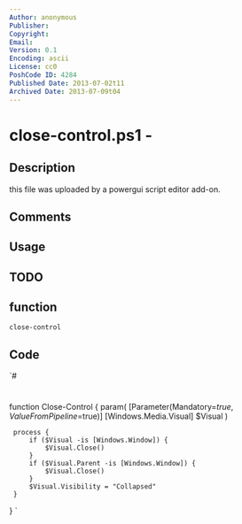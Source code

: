 ```yaml
---
Author: anonymous
Publisher: 
Copyright: 
Email: 
Version: 0.1
Encoding: ascii
License: cc0
PoshCode ID: 4284
Published Date: 2013-07-02t11
Archived Date: 2013-07-09t04
---
```


# close-control.ps1 - 

## Description

this file was uploaded by a powergui script editor add-on.

## Comments



## Usage



## TODO



## function

`close-control`

## Code

`#
 #
 function Close-Control
 {
     param(
     [Parameter(Mandatory=$true,
         ValueFromPipeline=$true)]
     [Windows.Media.Visual]
     $Visual
     )
     
     process {
         if ($Visual -is [Windows.Window]) {
             $Visual.Close()
         }
         if ($Visual.Parent -is [Windows.Window]) {
             $Visual.Close()
         }
         $Visual.Visibility = "Collapsed"
     }
 }
`

